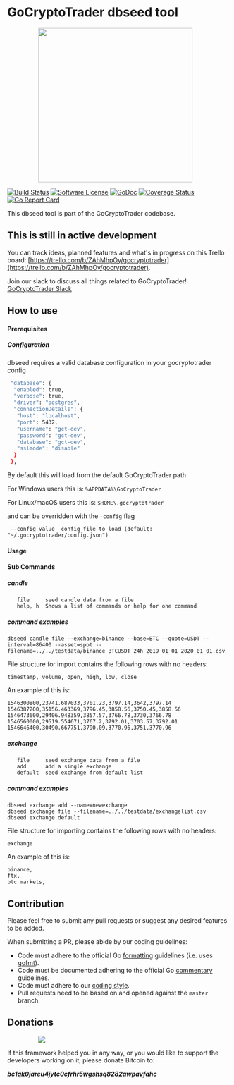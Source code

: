 # GoCryptoTrader dbseed tool

<img src="https://github.com/thrasher-corp/gocryptotrader/blob/master/web/src/assets/page-logo.png?raw=true" width="350px" height="350px" hspace="70">


[![Build Status](https://github.com/thrasher-corp/gocryptotrader/actions/workflows/tests.yml/badge.svg?brach=master)](https://github.com/thrasher-corp/gocryptotrader/actions/workflows/tests.yml)
[![Software License](https://img.shields.io/badge/License-MIT-orange.svg?style=flat-square)](https://github.com/thrasher-corp/gocryptotrader/blob/master/LICENSE)
[![GoDoc](https://godoc.org/github.com/thrasher-corp/gocryptotrader?status.svg)](https://godoc.org/github.com/thrasher-corp/gocryptotrader/portfolio)
[![Coverage Status](http://codecov.io/github/thrasher-corp/gocryptotrader/coverage.svg?branch=master)](http://codecov.io/github/thrasher-corp/gocryptotrader?branch=master)
[![Go Report Card](https://goreportcard.com/badge/github.com/thrasher-corp/gocryptotrader)](https://goreportcard.com/report/github.com/thrasher-corp/gocryptotrader)


This dbseed tool is part of the GoCryptoTrader codebase.

## This is still in active development

You can track ideas, planned features and what's in progress on this Trello board: [https://trello.com/b/ZAhMhpOy/gocryptotrader](https://trello.com/b/ZAhMhpOy/gocryptotrader).

Join our slack to discuss all things related to GoCryptoTrader! [GoCryptoTrader Slack](https://join.slack.com/t/gocryptotrader/shared_invite/enQtNTQ5NDAxMjA2Mjc5LTc5ZDE1ZTNiOGM3ZGMyMmY1NTAxYWZhODE0MWM5N2JlZDk1NDU0YTViYzk4NTk3OTRiMDQzNGQ1YTc4YmRlMTk)

## How to use

#### Prerequisites
##### Configuration

dbseed requires a valid database configuration in your gocryptotrader config

```sh
 "database": {
  "enabled": true,
  "verbose": true,
  "driver": "postgres",
  "connectionDetails": {
   "host": "localhost",
   "port": 5432,
   "username": "gct-dev",
   "password": "gct-dev",
   "database": "gct-dev",
   "sslmode": "disable"
  }
 },
```

By default this will load from the default GoCryptoTrader path 

For Windows users this is:
```%APPDATA%\GoCryptoTrader```

For Linux/macOS users this is:
```$HOME\.gocryptotrader```

and can be overridden with the ```-config``` flag

``` --config value  config file to load (default: "~/.gocryptotrader/config.json")```

#### Usage

#### Sub Commands
##### candle
```
   file     seed candle data from a file
   help, h  Shows a list of commands or help for one command
```
##### command examples
```
dbseed candle file --exchange=binance --base=BTC --quote=USDT --interval=86400 --asset=spot --filename=../../testdata/binance_BTCUSDT_24h_2019_01_01_2020_01_01.csv
```
File structure for import contains the following rows with no headers:

```
timestamp, volume, open, high, low, close
```
An example of this is:
```
1546300800,23741.687033,3701.23,3797.14,3642,3797.14
1546387200,35156.463369,3796.45,3858.56,3750.45,3858.56
1546473600,29406.948359,3857.57,3766.78,3730,3766.78
1546560000,29519.554671,3767.2,3792.01,3703.57,3792.01
1546646400,30490.667751,3790.09,3770.96,3751,3770.96
```
##### exchange
```
   file     seed exchange data from a file
   add      add a single exchange
   default  seed exchange from default list
```
##### command examples
```
dbseed exchange add --name=newexchange
dbseed exchange file --filename=../../testdata/exchangelist.csv
dbseed exchange default
```

File structure for importing contains the following rows with no headers:
```
exchange
```
An example of this is:
```
binance,
ftx,
btc markets,
```

## Contribution

Please feel free to submit any pull requests or suggest any desired features to be added.

When submitting a PR, please abide by our coding guidelines:

+ Code must adhere to the official Go [formatting](https://golang.org/doc/effective_go.html#formatting) guidelines (i.e. uses [gofmt](https://golang.org/cmd/gofmt/)).
+ Code must be documented adhering to the official Go [commentary](https://golang.org/doc/effective_go.html#commentary) guidelines.
+ Code must adhere to our [coding style](https://github.com/thrasher-corp/gocryptotrader/blob/master/doc/coding_style.md).
+ Pull requests need to be based on and opened against the `master` branch.

## Donations

<img src="https://github.com/thrasher-corp/gocryptotrader/blob/master/web/src/assets/donate.png?raw=true" hspace="70">

If this framework helped you in any way, or you would like to support the developers working on it, please donate Bitcoin to:

***bc1qk0jareu4jytc0cfrhr5wgshsq8282awpavfahc***

